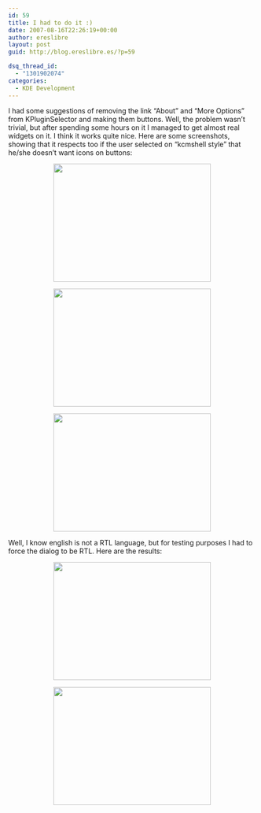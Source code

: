 ```yaml
---
id: 59
title: I had to do it :)
date: 2007-08-16T22:26:19+00:00
author: ereslibre
layout: post
guid: http://blog.ereslibre.es/?p=59

dsq_thread_id:
  - "1301902074"
categories:
  - KDE Development
---
```

I had some suggestions of removing the link &#8220;About&#8221; and &#8220;More Options&#8221; from KPluginSelector and making them buttons. Well, the problem wasn&#8217;t trivial, but after spending some hours on it I managed to get almost real widgets on it. I think it works quite nice. Here are some screenshots, showing that it respects too if the user selected on &#8220;kcmshell style&#8221; that he/she doesn&#8217;t want icons on buttons:

<p align="center">
  <a href="http://media.ereslibre.es/2007/08/katekpluginselectorltr.png" target=_blank><img src="http://media.ereslibre.es/2007/08/katekpluginselectorltr.png" border="0" height="240" width="320" /></a>
</p>

<p align="center">
  <a href="http://media.ereslibre.es/2007/08/katekpluginselectorltrnoicons.png" target=_blank><img src="http://media.ereslibre.es/2007/08/katekpluginselectorltrnoicons.png" border="0" height="240" width="320" /></a>
</p>

<p align="center">
  <a href="http://media.ereslibre.es/2007/08/katekpluginselectorltrnoicons.png" target=_blank><img src="http://media.ereslibre.es/2007/08/katekpluginselectorltrnoicons.png" border="0" height="240" width="320" /></a>
</p>

Well, I know english is not a RTL language, but for testing purposes I had to force the dialog to be RTL. Here are the results:

<p align="center">
  <a href="http://media.ereslibre.es/2007/08/katekpluginselectorrtl.png" target=_blank><img src="http://media.ereslibre.es/2007/08/katekpluginselectorrtl.png" border="0" height="240" width="320" /></a>
</p>

<p align="center">
  <a href="http://media.ereslibre.es/2007/08/kwinkpluginselectorrtl.png" target=_blank><img src="http://media.ereslibre.es/2007/08/kwinkpluginselectorrtl.png" border="0" height="240" width="320" /></a>
</p>